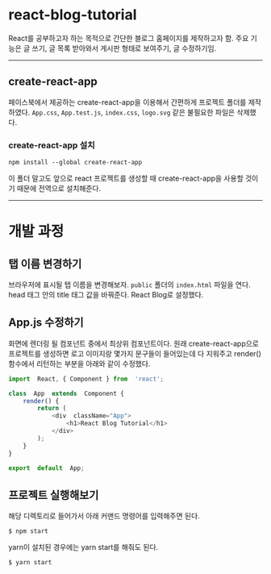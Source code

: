 # react-blog-tutorial

React를 공부하고자 하는 목적으로 간단한 블로그 홈페이지를 제작하고자 함.
주요 기능은 글 쓰기, 글 목록 받아와서 게시판 형태로 보여주기, 글 수정하기임.

***
## create-react-app

페이스북에서 제공하는 create-react-app을 이용해서 간편하게 프로젝트 폴더를 제작하였다.
`App.css`, `App.test.js`, `index.css`, `logo.svg` 같은 불필요한 파일은 삭제했다.

### create-react-app 설치

	npm install --global create-react-app

이 폴더 말고도 앞으로 react 프로젝트를 생성할 때 create-react-app을 사용할 것이기 때문에 전역으로 설치해준다.

***
# 개발 과정
## 탭 이름 변경하기

브라우저에 표시될 탭 이름을 변경해보자. `public` 폴더의 `index.html` 파일을 연다. head 태그 안의 title 태그 값을 바꿔준다. React Blog로 설정했다.

## App.js 수정하기

화면에 렌더링 될 컴포넌트 중에서 최상위 컴포넌트이다. 원래 create-react-app으로 프로젝트를 생성하면 로고 이미지랑 몇가지 문구들이 들어있는데 다 지워주고 render() 함수에서 리턴하는 부분을 아래와 같이 수정했다.

```js
import  React, { Component } from  'react';

class  App  extends  Component {
	render() {
		return (
			<div  className="App">
				<h1>React Blog Tutorial</h1>
			</div>
		);
	}
}

export  default  App;
```

## 프로젝트 실행해보기

해당 디렉토리로 들어가서 아래 커맨드 명령어를 입력해주면 된다.

	$ npm start

yarn이 설치된 경우에는 yarn start를 해줘도 된다.

	$ yarn start

